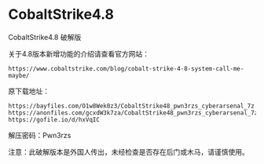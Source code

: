# CobaltStrike4.8
CobaltStrike4.8 破解版

关于4.8版本新增功能的介绍请查看官方网站：
```
https://www.cobaltstrike.com/blog/cobalt-strike-4-8-system-call-me-maybe/
```
原下载地址：
```
https://bayfiles.com/O1w8Wek0z3/CobaltStrike48_pwn3rzs_cyberarsenal_7z
https://anonfiles.com/gcxdW3k7za/CobaltStrike48_pwn3rzs_cyberarsenal_7z
https://gofile.io/d/hxVqIC
```
解压密码：Pwn3rzs

注意：此破解版本是外国人传出，未经检查是否存在后门或木马，请谨慎使用。
